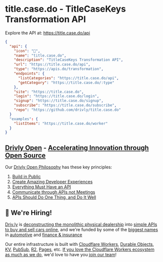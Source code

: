# title.case.do - TitleCaseKeys Transformation API

Explore the API at: <https://title.case.do/api>

```json
{
  "api": {
    "icon": "🚀",
    "name": "title.case.do",
    "description": "TitleCaseKeys Transformation API",
    "url": "https://title.case.do/api",
    "type": "https://apis.do/transformation",
    "endpoints": {
      "listCategories": "https://title.case.do/api",
      "getCategory": "https://title.case.do/:type"
    },
    "site": "https://title.case.do",
    "login": "https://title.case.do/login",
    "signup": "https://title.case.do/signup",
    "subscribe": "https://title.case.do/subscribe",
    "repo": "https://github.com/drivly/title.case.do"
  }
  "examples": {
    "listItems": "https://title.case.do/worker"
  }
}
```

## [Drivly Open](https://driv.ly/open) - [Accelerating Innovation through Open Source](https://blog.driv.ly/accelerating-innovation-through-open-source)

Our [Drivly Open Philosophy](https://philosophy.do) has these key principles:

1. [Build in Public](https://driv.ly/open/build-in-public)
2. [Create Amazing Developer Experiences](https://driv.ly/open/amazing-developer-experiences)
3. [Everything Must Have an API](https://driv.ly/open/everything-must-have-an-api)
4. [Communicate through APIs not Meetings](https://driv.ly/open/communicate-through-apis-not-meetings)
5. [APIs Should Do One Thing, and Do It Well](https://driv.ly/open/apis-do-one-thing)


##  🚀 We're Hiring!

[Driv.ly](https://driv.ly) is [deconstructing the monolithic physical dealership](https://blog.driv.ly/deconstructing-the-monolithic-physical-dealership) into [simple APIs to buy and sell cars online](https://driv.ly), and we're funded by some of the [biggest names](https://twitter.com/TurnerNovak) in [automotive](https://fontinalis.com/team/#bill-ford) and [finance & insurance](https://www.detroit.vc)

Our entire infrastructure is built with [Cloudflare Workers](https://workers.do), [Durable Objects](https://durable.objects.do), [KV](https://kv.cf), [PubSub](https://pubsub.do), [R2](https://r2.do.cf), [Pages](https://pages.do), etc.  [If you love the Cloudflare Workers ecosystem as much as we do](https://driv.ly/loves/workers), we'd love to have you [join our team](https://careers.do/apply)!


